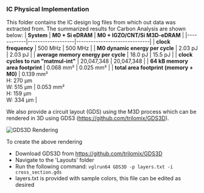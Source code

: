 ### IC Physical Implementation ###

This folder contains the IC design log files from which out data was extracted from. The summarized results for Carbon Analysis are shown below:
| **System** | **M0 + Si eDRAM** | **M0 + IGZO/CNT/Si M3D-eDRAM** |
|------------|-------------------|------------------------------|
| **clock frequency** | 500 MHz | 500 MHz |
| **M0 dynamic energy per cycle** | 2.03 pJ | 2.03 pJ |
| **average memory energy per cycle** | 18.0 pJ | 15.5 pJ |
| **clock cycles to run "matmul-int"** | 20,047,348 | 20,047,348 |
| **64 kB memory area footprint** | 0.068 mm² | 0.025 mm² |
| **total area footprint (memory + M0)** | 0.139 mm²<br>H: 270 μm<br>W: 515 μm | 0.053 mm²<br>H: 159 μm<br>W: 334 μm |

We also provide a circuit layout (GDS) using the M3D process which can be rendered in 3D using GDS3 (https://github.com/trilomix/GDS3D).

![GDS3D Rendering]([https://github.com/[username]/[reponame]/blob/[branch]/image.jpg](https://github.com/Harvard-NanoDesign/DATE25_PPAtC/blob/main/IC%20Design/Layouts/cross_section3d.png)?raw=true)

To create the above rendering
- Download GDS3D from https://github.com/trilomix/GDS3D
- Navigate to the 'Layouts' folder
- Run the following command: `vglrun64 GDS3D -p layers.txt -i cross_section.gds`
- layers.txt is provided with sample colors, this file can be edited as desired
